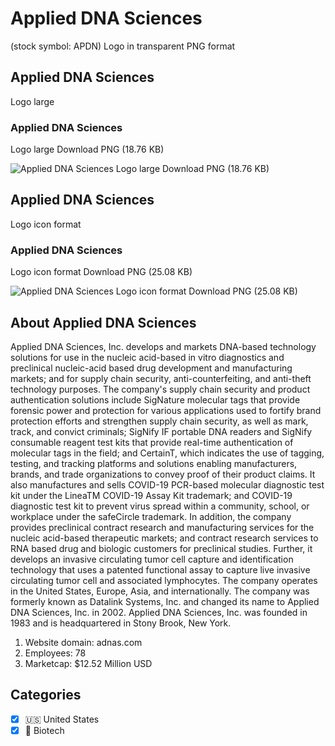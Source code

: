 # Applied DNA Sciences
 (stock symbol: APDN) Logo in transparent PNG format

## Applied DNA Sciences
 Logo large

### Applied DNA Sciences
 Logo large Download PNG (18.76 KB)

![Applied DNA Sciences
 Logo large Download PNG (18.76 KB)](/img/orig/APDN_BIG-4aeee459.png)

## Applied DNA Sciences
 Logo icon format

### Applied DNA Sciences
 Logo icon format Download PNG (25.08 KB)

![Applied DNA Sciences
 Logo icon format Download PNG (25.08 KB)](/img/orig/APDN-90dfec32.png)

## About Applied DNA Sciences


Applied DNA Sciences, Inc. develops and markets DNA-based technology solutions for use in the nucleic acid-based in vitro diagnostics and preclinical nucleic-acid based drug development and manufacturing markets; and for supply chain security, anti-counterfeiting, and anti-theft technology purposes. The company's supply chain security and product authentication solutions include SigNature molecular tags that provide forensic power and protection for various applications used to fortify brand protection efforts and strengthen supply chain security, as well as mark, track, and convict criminals; SigNify IF portable DNA readers and SigNify consumable reagent test kits that provide real-time authentication of molecular tags in the field; and CertainT, which indicates the use of tagging, testing, and tracking platforms and solutions enabling manufacturers, brands, and trade organizations to convey proof of their product claims. It also manufactures and sells COVID-19 PCR-based molecular diagnostic test kit under the LineaTM COVID-19 Assay Kit trademark; and COVID-19 diagnostic test kit to prevent virus spread within a community, school, or workplace under the safeCircle trademark. In addition, the company provides preclinical contract research and manufacturing services for the nucleic acid-based therapeutic markets; and contract research services to RNA based drug and biologic customers for preclinical studies. Further, it develops an invasive circulating tumor cell capture and identification technology that uses a patented functional assay to capture live invasive circulating tumor cell and associated lymphocytes. The company operates in the United States, Europe, Asia, and internationally. The company was formerly known as Datalink Systems, Inc. and changed its name to Applied DNA Sciences, Inc. in 2002. Applied DNA Sciences, Inc. was founded in 1983 and is headquartered in Stony Brook, New York.

1. Website domain: adnas.com
2. Employees: 78
3. Marketcap: $12.52 Million USD


## Categories
- [x] 🇺🇸 United States
- [x] 🧬 Biotech
